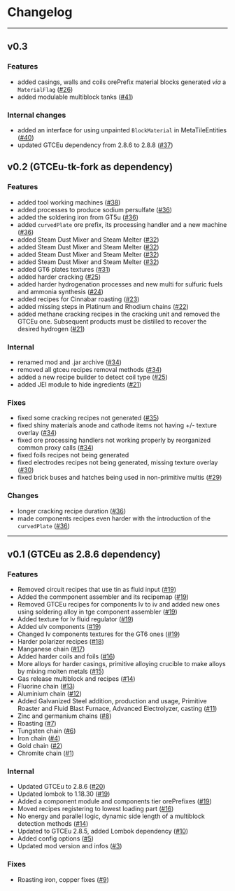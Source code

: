 # Changelog

***

## v0.3

### Features
- added casings, walls and coils orePrefix material blocks generated *via* a `MaterialFlag` ([#26](https://github.com/tekcay/tkcy-simple-addon/pull/26))
- added modulable multiblock tanks ([#41](https://github.com/tekcay/tkcy-simple-addon/pull/41))

### Internal changes
- added an interface for using unpainted `BlockMaterial` in MetaTileEntities ([#40](https://github.com/tekcay/tkcy-simple-addon/pull/40))
- updated GTCEu dependency from 2.8.6 to 2.8.8 ([#37](https://github.com/tekcay/tkcy-simple-addon/pull/37))


## v0.2 (GTCEu-tk-fork as dependency)

### Features
- added tool working machines ([#38](https://github.com/tekcay/tkcy-simple-addon/pull/38))
- added processes to produce sodium persulfate ([#36](https://github.com/tekcay/tkcy-simple-addon/pull/36))
- added the soldering iron from GT5u ([#36](https://github.com/tekcay/tkcy-simple-addon/pull/36))
- added `curvedPlate` ore prefix, its processing handler and a new machine ([#36](https://github.com/tekcay/tkcy-simple-addon/pull/36))
- added Steam Dust Mixer and Steam Melter ([#32](https://github.com/tekcay/tkcy-simple-addon/pull/32))
- added Steam Dust Mixer and Steam Melter ([#32](https://github.com/tekcay/tkcy-simple-addon/pull/32))
- added Steam Dust Mixer and Steam Melter ([#32](https://github.com/tekcay/tkcy-simple-addon/pull/32))
- added Steam Dust Mixer and Steam Melter ([#32](https://github.com/tekcay/tkcy-simple-addon/pull/32))
- added GT6 plates textures ([#31](https://github.com/tekcay/tkcy-simple-addon/pull/31))
- added harder cracking ([#25](https://github.com/tekcay/tkcy-simple-addon/pull/25))
- added harder hydrogenation processes and new multi for sulfuric fuels and ammonia synthesis ([#24](https://github.com/tekcay/tkcy-simple-addon/pull/24))
- added recipes for Cinnabar roasting ([#23](https://github.com/tekcay/tkcy-simple-addon/pull/23))
- added missing steps in Platinum and Rhodium chains ([#22](https://github.com/tekcay/tkcy-simple-addon/pull/22))
- added methane cracking recipes in the cracking unit and removed the GTCEu one.
Subsequent products must be distilled to recover the desired hydrogen
([#21](https://github.com/tekcay/tkcy-simple-addon/pull/21))


### Internal
- renamed mod and .jar archive ([#34](https://github.com/tekcay/tkcy-simple-addon/pull/34))
- removed all gtceu recipes removal methods ([#34](https://github.com/tekcay/tkcy-simple-addon/pull/34))
- added a new recipe builder to detect coil type ([#25](https://github.com/tekcay/tkcy-simple-addon/pull/25))
- added JEI module to hide ingredients ([#21](https://github.com/tekcay/tkcy-simple-addon/pull/21))

### Fixes
- fixed some cracking recipes not generated ([#35](https://github.com/tekcay/tkcy-simple-addon/pull/35))
- fixed shiny materials anode and cathode items not having +/- texture overlay ([#34](https://github.com/tekcay/tkcy-simple-addon/pull/34))
- fixed ore processing handlers not working properly by reorganized common proxy calls ([#34](https://github.com/tekcay/tkcy-simple-addon/pull/34))
- fixed foils recipes not being generated
- fixed electrodes recipes not being generated, missing texture overlay ([#30](https://github.com/tekcay/tkcy-simple-addon/pull/30))
- fixed brick buses and hatches being used in non-primitive multis ([#29](https://github.com/tekcay/tkcy-simple-addon/pull/29))


### Changes

- longer cracking recipe duration ([#36](https://github.com/tekcay/tkcy-simple-addon/pull/36))
- made components recipes even harder with the introduction of the `curvedPlate` ([#36](https://github.com/tekcay/tkcy-simple-addon/pull/36))

***

## v0.1 (GTCEu as 2.8.6 dependency)

### Features

- Removed circuit recipes that use tin as fluid input ([#19](https://github.com/tekcay/tkcy-simple-addon/pull/19))
- Added the commponent assembler and its recipemap ([#19](https://github.com/tekcay/tkcy-simple-addon/pull/19))
- Removed GTCEu recipes for components lv to iv and added new ones using soldering alloy in tge component assembler ([#19](https://github.com/tekcay/tkcy-simple-addon/pull/19))
- Added texture for lv fluid regulator ([#19](https://github.com/tekcay/tkcy-simple-addon/pull/19))
- Added ulv components ([#19](https://github.com/tekcay/tkcy-simple-addon/pull/19))
- Changed lv components textures for the GT6 ones ([#19](https://github.com/tekcay/tkcy-simple-addon/pull/19))
- Harder polarizer recipes ([#18](https://github.com/tekcay/tkcy-simple-addon/pull/18))
- Manganese chain ([#17](https://github.com/tekcay/tkcy-simple-addon/pull/17))
- Added harder coils and foils ([#16](https://github.com/tekcay/tkcy-simple-addon/pull/16))
- More alloys for harder casings, primitive alloying crucible to make alloys by mixing molten metals ([#15](https://github.com/tekcay/tkcy-simple-addon/pull/15))
- Gas release multiblock and recipes ([#14](https://github.com/tekcay/tkcy-simple-addon/pull/14))
- Fluorine chain ([#13](https://github.com/tekcay/tkcy-simple-addon/pull/13))
- Aluminium chain ([#12](https://github.com/tekcay/tkcy-simple-addon/pull/12))
- Added Galvanized Steel addition, production and usage, Primitive Roaster
and Fluid Blast Furnace, Advanced Electrolyzer, casting ([#11](https://github.com/tekcay/tkcy-simple-addon/pull/11))
- Zinc and germanium chains ([#8](https://github.com/tekcay/tkcy-simple-addon/pull/8))
- Roasting ([#7](https://github.com/tekcay/tkcy-simple-addon/pull/7))
- Tungsten chain ([#6](https://github.com/tekcay/tkcy-simple-addon/pull/6))
- Iron chain ([#4](https://github.com/tekcay/tkcy-simple-addon/pull/4))
- Gold chain ([#2](https://github.com/tekcay/tkcy-simple-addon/pull/2))
- Chromite chain ([#1](https://github.com/tekcay/tkcy-simple-addon/pull/1))

### Internal
- Updated GTCEu to 2.8.6 ([#20](https://github.com/tekcay/tkcy-simple-addon/pull/20))
- Updated lombok to 1.18.30 ([#19](https://github.com/tekcay/tkcy-simple-addon/pull/19))
- Added a component module and components tier orePrefixes ([#19](https://github.com/tekcay/tkcy-simple-addon/pull/19))
- Moved recipes registering to lowest loading part ([#16](https://github.com/tekcay/tkcy-simple-addon/pull/16))
- No energy and parallel logic, dynamic side length of a multiblock detection methods ([#14](https://github.com/tekcay/tkcy-simple-addon/pull/14))
- Updated to GTCEu 2.8.5, added Lombok dependency ([#10](https://github.com/tekcay/tkcy-simple-addon/pull/10))
- Added config options ([#5](https://github.com/tekcay/tkcy-simple-addon/pull/5))
- Updated mod version and infos ([#3](https://github.com/tekcay/tkcy-simple-addon/pull/3))


### Fixes

- Roasting iron, copper fixes ([#9](https://github.com/tekcay/tkcy-simple-addon/pull/9))



